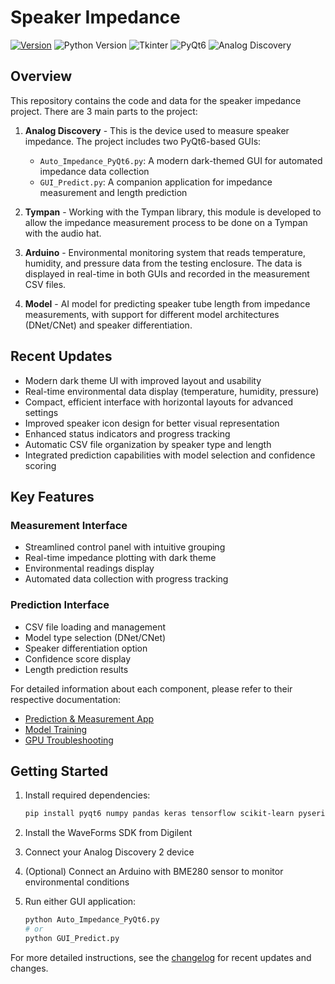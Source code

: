 # Speaker Impedance

[![Version](https://img.shields.io/badge/Version-0.1.6-blue.svg)](CHANGELOG.md/#latest)
![Python Version](https://img.shields.io/badge/Python-3.10-blue.svg)
![Tkinter](https://img.shields.io/badge/Tkinter-8.6-blue.svg)
![PyQt6](https://img.shields.io/badge/PyQt6-6.8.1-blue.svg)
![Analog Discovery](https://img.shields.io/badge/Analog%20Discovery-2.0-green.svg)

## Overview

This repository contains the code and data for the speaker impedance project. There are 3 main parts to the project:

1. **Analog Discovery** - This is the device used to measure speaker impedance. The project includes two PyQt6-based GUIs:
   - `Auto_Impedance_PyQt6.py`: A modern dark-themed GUI for automated impedance data collection
   - `GUI_Predict.py`: A companion application for impedance measurement and length prediction

2. **Tympan** - Working with the Tympan library, this module is developed to allow the impedance measurement process to be done on a Tympan with the audio hat.

3. **Arduino** - Environmental monitoring system that reads temperature, humidity, and pressure data from the testing enclosure. The data is displayed in real-time in both GUIs and recorded in the measurement CSV files.

4. **Model** - AI model for predicting speaker tube length from impedance measurements, with support for different model architectures (DNet/CNet) and speaker differentiation.

## Recent Updates

- Modern dark theme UI with improved layout and usability
- Real-time environmental data display (temperature, humidity, pressure)
- Compact, efficient interface with horizontal layouts for advanced settings
- Improved speaker icon design for better visual representation
- Enhanced status indicators and progress tracking
- Automatic CSV file organization by speaker type and length
- Integrated prediction capabilities with model selection and confidence scoring

## Key Features

### Measurement Interface

- Streamlined control panel with intuitive grouping
- Real-time impedance plotting with dark theme
- Environmental readings display
- Automated data collection with progress tracking

### Prediction Interface

- CSV file loading and management
- Model type selection (DNet/CNet)
- Speaker differentiation option
- Confidence score display
- Length prediction results

For detailed information about each component, please refer to their respective documentation:

- [Prediction & Measurement App](Prediction_Measurement_App/README.md)
- [Model Training](project/README.md)
- [GPU Troubleshooting](project/GPU_TROUBLESHOOTING.md)

## Getting Started

1. Install required dependencies:

   ```bash
   pip install pyqt6 numpy pandas keras tensorflow scikit-learn pyserial matplotlib
   ```

2. Install the WaveForms SDK from Digilent
3. Connect your Analog Discovery 2 device
4. (Optional) Connect an Arduino with BME280 sensor to monitor environmental conditions
5. Run either GUI application:

   ```bash
   python Auto_Impedance_PyQt6.py
   # or
   python GUI_Predict.py
   ```

For more detailed instructions, see the [changelog](CHANGELOG.md) for recent updates and changes.
